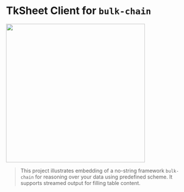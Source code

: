 # TkSheet Client for `bulk-chain`

<img src="https://github.com/user-attachments/assets/5bc8cddc-6d22-41ec-80f9-9df433f2d566" width="380" height="auto"/>

> This project illustrates embedding of a no-string framework `bulk-chain` for reasoning over your data using predefined scheme. 
It supports streamed output for filling table content.
